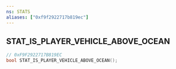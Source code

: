 ```yaml
---
ns: STATS
aliases: ["0xf9f2922717b819ec"]
---
```

## STAT_IS_PLAYER_VEHICLE_ABOVE_OCEAN

```c
// 0xF9F2922717B819EC
bool STAT_IS_PLAYER_VEHICLE_ABOVE_OCEAN();
```
